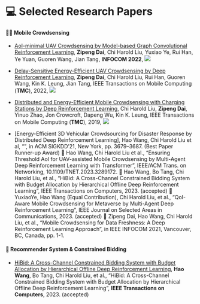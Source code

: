 
# 💻 Selected Research Papers

####  🙋‍♂️ Mobile Crowdsensing
- [AoI-minimal UAV Crowdsensing by Model-based Graph Convolutional Reinforcement Learning](https://ieeexplore.ieee.org/document/9796732/), **Zipeng Dai**, Chi Harold Liu, Yuxiao Ye, Rui Han, Ye Yuan, Guoren Wang, Jian Tang, **INFOCOM 2022**, [![](https://img.shields.io/github/stars/BIT-MCS/GCRL-min-AoI?style=social&label=Code+Stars)](https://github.com/BIT-MCS/GCRL-min-AoI) 
- [Delay-Sensitive Energy-Efficient UAV Crowdsensing by Deep Reinforcement Learning](https://ieeexplore.ieee.org/abstract/document/9540290/), **Zipeng Dai**, Chi Harold Liu, Rui Han, Guoren Wang, Kin K. Leung, Jian Tang, IEEE Transactions on Mobile Computing (**TMC**), 2022, [![](https://img.shields.io/github/stars/BIT-MCS/DRL-eFresh?style=social&label=Code+Stars)](https://github.com/BIT-MCS/DRL-eFresh) 
- [Distributed and Energy-Efficient Mobile Crowdsensing with Charging Stations by Deep Reinforcement Learning](https://ieeexplore.ieee.org/abstract/document/8821415/), Chi Harold Liu, **Zipeng Dai**, Yinuo Zhao, Jon Crowcroft, Dapeng Wu, Kin K. Leung, IEEE Transactions on Mobile Computing (**TMC**), 2019, [![](https://img.shields.io/github/stars/BIT-MCS/e-Divert?style=social&label=Code+Stars)](https://github.com/BIT-MCS/e-Divert) 


- [Energy-Efficient 3D Vehicular Crowdsourcing for Disaster Response by Distributed Deep Reinforcement Learning], Hao Wang, Chi Harold Liu et al, “”, in ACM SIGKDD’21, New York, pp. 3679–3687. (Best Paper Runner-up Award)
	Hao Wang, Chi Harold Liu et al., “Ensuring Threshold AoI for UAV-assisted Mobile Crowdsensing by Multi-Agent Deep Reinforcement Learning with Transformer”, IEEE/ACM Trans. on Networking, 10.1109/TNET.2023.3289172.
	Hao Wang, Bo Tang, Chi Harold Liu, et al., “HiBid: A Cross-Channel Constrained Bidding System with Budget Allocation by Hierarchical Offline Deep Reinforcement Learning”, IEEE Transactions on Computers, 2023. (accepted)
	YuxiaoYe, Hao Wang (Equal Contribution), Chi Harold Liu, et al., “QoI-Aware Mobile Crowdsensing for Metaverse by Multi-Agent Deep Reinforcement Learning”, IEEE Journal on Selected Areas in Communications, 2023. (accepted)
	Zipeng Dai, Hao Wang, Chi Harold Liu, et al., “Mobile Crowdsensing for Data Freshness: A Deep Reinforcement Learning Approach”, in IEEE INFOCOM 2021, Vancouver, BC, Canada, pp. 1-1.



#### 🚖 Recommender System & Constrained Bidding
- [HiBid: A Cross-Channel Constrained Bidding System with Budget Allocation by Hierarchical Offline Deep Reinforcement Learning](*), **Hao Wang**, Bo Tang, Chi Harold Liu, et al., “HiBid: A Cross-Channel Constrained Bidding System with Budget Allocation by Hierarchical Offline Deep Reinforcement Learning”, **IEEE Transactions on Computers**, 2023. (accepted)
